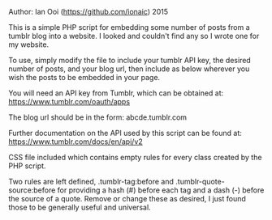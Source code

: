 Author: Ian Ooi (https://github.com/ionaic)
2015

This is a simple PHP script for embedding some number of posts from a tumblr blog into a website.  I looked and couldn't find any so I wrote one for my website.

To use, simply modify the file to include your tumblr API key, the desired number of posts, and your blog url, then include as below wherever you wish the posts to be embedded in your page.

You will need an API key from Tumblr, which can be obtained at: https://www.tumblr.com/oauth/apps

The blog url should be in the form: abcde.tumblr.com

Further documentation on the API used by this script can be found at: https://www.tumblr.com/docs/en/api/v2

CSS file included which contains empty rules for every class created by the PHP script.

Two rules are left defined, .tumblr-tag:before and .tumblr-quote-source:before for providing a hash (#) before each tag and a dash (-) before the source of a quote.  Remove or change these as desired, I just found those to be generally useful and universal.
